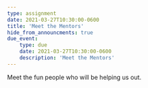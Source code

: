 ```yaml
---
type: assignment
date: 2021-03-27T10:30:00-0600
title: 'Meet the Mentors'
hide_from_announcments: true
due_event:
    type: due
    date: 2021-03-27T10:30:00-0600
    description: 'Meet the Mentors'
---
```

Meet the fun people who will be helping us out.